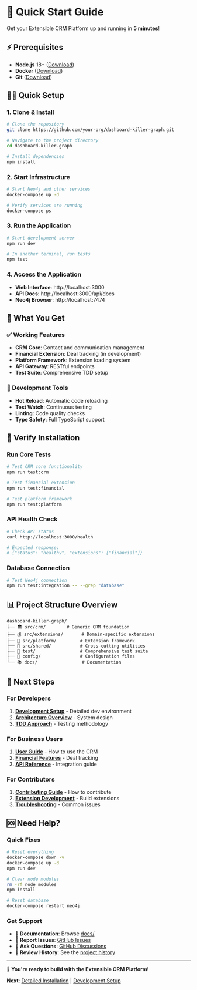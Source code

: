 # 🚀 Quick Start Guide

Get your Extensible CRM Platform up and running in **5 minutes**!

## ⚡ Prerequisites

- **Node.js** 18+ ([Download](https://nodejs.org/))
- **Docker** ([Download](https://www.docker.com/get-started))
- **Git** ([Download](https://git-scm.com/))

## 🏃‍♂️ Quick Setup

### 1. Clone & Install
```bash
# Clone the repository
git clone https://github.com/your-org/dashboard-killer-graph.git

# Navigate to the project directory
cd dashboard-killer-graph

# Install dependencies
npm install
```

### 2. Start Infrastructure
```bash
# Start Neo4j and other services
docker-compose up -d

# Verify services are running
docker-compose ps
```

### 3. Run the Application
```bash
# Start development server
npm run dev

# In another terminal, run tests
npm test
```

### 4. Access the Application
- **Web Interface**: http://localhost:3000
- **API Docs**: http://localhost:3000/api/docs
- **Neo4j Browser**: http://localhost:7474

## 🎯 What You Get

### ✅ Working Features
- **CRM Core**: Contact and communication management
- **Financial Extension**: Deal tracking (in development)
- **Platform Framework**: Extension loading system
- **API Gateway**: RESTful endpoints
- **Test Suite**: Comprehensive TDD setup

### 🔧 Development Tools
- **Hot Reload**: Automatic code reloading
- **Test Watch**: Continuous testing
- **Linting**: Code quality checks
- **Type Safety**: Full TypeScript support

## 🧪 Verify Installation

### Run Core Tests
```bash
# Test CRM core functionality
npm run test:crm

# Test financial extension
npm run test:financial

# Test platform framework
npm run test:platform
```

### API Health Check
```bash
# Check API status
curl http://localhost:3000/health

# Expected response:
# {"status": "healthy", "extensions": ["financial"]}
```

### Database Connection
```bash
# Test Neo4j connection
npm run test:integration -- --grep "database"
```

## 📊 Project Structure Overview

```
dashboard-killer-graph/
├── 🏛️ src/crm/        # Generic CRM foundation
├── 💰 src/extensions/       # Domain-specific extensions
├── 🔧 src/platform/         # Extension framework
├── 🤝 src/shared/           # Cross-cutting utilities
├── 🧪 test/                 # Comprehensive test suite
├── 📁 config/               # Configuration files
└── 📚 docs/                 # Documentation
```

## 🎯 Next Steps

### For Developers
1. **[Development Setup](development.md)** - Detailed dev environment
2. **[Architecture Overview](../architecture/overview.md)** - System design
3. **[TDD Approach](../development/tdd-approach.md)** - Testing methodology

### For Business Users
1. **[User Guide](../user-guide/README.md)** - How to use the CRM
2. **[Financial Features](../user-guide/financial-extension.md)** - Deal tracking
3. **[API Reference](../development/api-reference.md)** - Integration guide

### For Contributors
1. **[Contributing Guide](../development/contributing.md)** - How to contribute
2. **[Extension Development](../development/extension-guide.md)** - Build extensions
3. **[Troubleshooting](../operations/troubleshooting.md)** - Common issues

## 🆘 Need Help?

### Quick Fixes
```bash
# Reset everything
docker-compose down -v
docker-compose up -d
npm run dev

# Clear node modules
rm -rf node_modules
npm install

# Reset database
docker-compose restart neo4j
```

### Get Support
- **📖 Documentation**: Browse [docs/](../)
- **🐛 Report Issues**: [GitHub Issues](https://github.com/your-org/dashboard-killer-graph/issues)
- **💬 Ask Questions**: [GitHub Discussions](https://github.com/your-org/dashboard-killer-graph/discussions)
- **📜 Review History**: See the [project history](../project-history.md)

---

**🎉 You're ready to build with the Extensible CRM Platform!**

**Next**: [Detailed Installation](installation.md) | [Development Setup](development.md) 